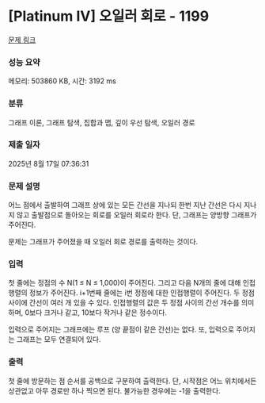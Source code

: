 # [Platinum IV] 오일러 회로 - 1199 

[문제 링크](https://www.acmicpc.net/problem/1199) 

### 성능 요약

메모리: 503860 KB, 시간: 3192 ms

### 분류

그래프 이론, 그래프 탐색, 집합과 맵, 깊이 우선 탐색, 오일러 경로

### 제출 일자

2025년 8월 17일 07:36:31

### 문제 설명

<p>어느 점에서 출발하여 그래프 상에 있는 모든 간선을 지나되 한번 지난 간선은 다시 지나지 않고 출발점으로 돌아오는 회로를 오일러 회로라 한다. 단, 그래프는 양방향 그래프가 주어진다.</p>

<p>문제는 그래프가 주어졌을 때 오일러 회로 경로를 출력하는 것이다.</p>

### 입력 

 <p>첫 줄에는 정점의 수 N(1 ≤ N ≤ 1,000)이 주어진다. 그리고 다음 N개의 줄에 대해 인접행렬의 정보가 주어진다. i+1번째 줄에는 i번 정점에 대한 인접행렬이 주어진다. 두 정점 사이에 간선이 여러 개 있을 수 있다. 인접행렬의 값은 두 정점 사이의 간선 개수를 의미하며, 0보다 크거나 같고, 10보다 작거나 같은 정수이다.</p>

<p>입력으로 주어지는 그래프에는 루프 (양 끝점이 같은 간선)는 없다. 또, 입력으로 주어지는 그래프는 모두 연결되어 있다.</p>

### 출력 

 <p>첫 줄에 방문하는 점 순서를 공백으로 구분하여 출력한다. 단, 시작점은 어느 위치에서든 상관없고 아무 경로만 하나 찍으면 된다. 불가능한 경우에는 -1을 출력한다.</p>

